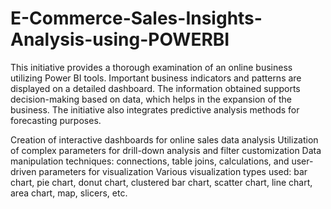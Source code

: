 # E-Commerce-Sales-Insights-Analysis-using-POWERBI

This initiative provides a thorough examination of an online business utilizing Power BI tools. Important business indicators and patterns are displayed on a detailed dashboard. The information obtained supports decision-making based on data, which helps in the expansion of the business. The initiative also integrates predictive analysis methods for forecasting purposes.

Creation of interactive dashboards for online sales data analysis
Utilization of complex parameters for drill-down analysis and filter customization
Data manipulation techniques: connections, table joins, calculations, and user-driven parameters for visualization
Various visualization types used: bar chart, pie chart, donut chart, clustered bar chart, scatter chart, line chart, area chart, map, slicers, etc.

